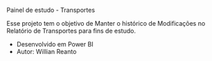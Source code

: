 Painel de estudo - Transportes

Esse projeto tem o objetivo de Manter o histórico de Modificações no Relatório de Transportes para fins de estudo.

- Desenvolvido em Power BI
- Autor: Willian Reanto
